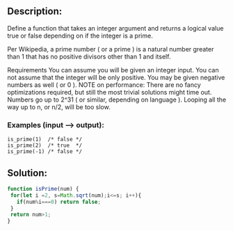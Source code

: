 ## Description:

Define a function that takes an integer argument and returns a logical value true or false depending on if the integer is a prime.

Per Wikipedia, a prime number ( or a prime ) is a natural number greater than 1 that has no positive divisors other than 1 and itself.

Requirements
You can assume you will be given an integer input.
You can not assume that the integer will be only positive. You may be given negative numbers as well ( or 0 ).
NOTE on performance: There are no fancy optimizations required, but still the most trivial solutions might time out. Numbers go up to 2^31 ( or similar, depending on language ). Looping all the way up to n, or n/2, will be too slow.

### Examples (input --> output):
```
is_prime(1)  /* false */
is_prime(2)  /* true  */
is_prime(-1) /* false */
```

 ## Solution:
 
```javascript
function isPrime(num) {
 for(let i =2, s=Math.sqrt(num);i<=s; i++){
   if(num%i===0) return false;
 }
 return num>1;
}
```